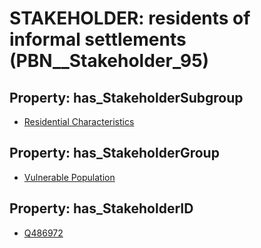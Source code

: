 # STAKEHOLDER: __residents of informal settlements__ (PBN__Stakeholder_95)

## Property: has_StakeholderSubgroup

* [Residential Characteristics](PBN__StakeholderSubgroup_110)

## Property: has_StakeholderGroup

* [Vulnerable Population](PBN__StakeholderGroup_6)

## Property: has_StakeholderID

* [Q486972](Q486972)

